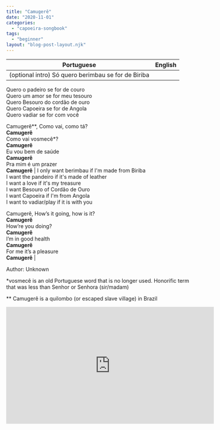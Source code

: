 ```yaml
---
title: "Camugerê"
date: "2020-11-01"
categories: 
  - "capoeira-songbook"
tags: 
  - "beginner"
layout: "blog-post-layout.njk"
---
```


| Portuguese | English |
| --- | --- |
| (optional intro) Só quero berimbau se for de Biriba  
Quero o padeiro se for de couro  
Quero um amor se for meu tesouro  
Quero Besouro do cordão de ouro  
Quero Capoeira se for de Angola  
Quero vadiar se for com você  
  
Camugerê\*\*, Como vai, como tá?  
**Camugerê**  
Como vai vosmecê\*?  
**Camugerê**  
Eu vou bem de saúde  
**Camugerê**  
Pra mim é um prazer  
**Camugerê** | I only want berimbau if I'm made from Biriba  
I want the pandeiro if it's made of leather  
I want a love if it's my treasure  
I want Besouro of Cordão de Ouro  
I want Capoeira if I'm from Angola  
I want to vadiar/play if it is with you  
  
Camugerê, How’s it going, how is it?  
**Camugerê**  
How’re you doing?  
**Camugerê**  
I’m in good health  
**Camugerê**  
For me it’s a pleasure  
**Camugerê** |

<figcaption>

Author: Unknown

</figcaption>

\*vosmecê is an old Portuguese word that is no longer used. Honorific term that was less than Senhor or Senhora (sir/madam)

\*\* Camugerê is a quilombo (or escaped slave village) in Brazil

<iframe width="560" height="315" src="https://www.youtube.com/embed/z8RaFKs7Vrs" title="YouTube video player" frameborder="0" allow="accelerometer; autoplay; clipboard-write; encrypted-media; gyroscope; picture-in-picture" allowfullscreen></iframe>
